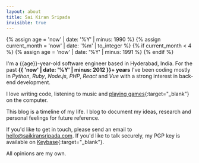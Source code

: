 ```yaml
---
layout: about
title: Sai Kiran Sripada
invisible: true
---
```


{% assign age = 'now' | date: '%Y' | minus: 1990 %}
{% assign current_month = 'now' | date: '%m' | to_integer %}
{% if current_month < 4 %}
    {% assign age = 'now' | date: '%Y' | minus: 1991 %}
{% endif %}

I'm a {{age}}-year-old software engineer based in Hyderabad, India. For the past **{{ 'now' | date: '%Y' | minus: 2012 }}+ years** I've been coding mostly in *Python*, *Ruby*, *Node.js*, *PHP*, *React* and *Vue* with a strong interest in back-end development.

I love writing code, listening to music and [playing games](https://steamcommunity.com/id/saikiransripada){:target="_blank"} on the computer.

This blog is a timeline of my life. I blog to document my ideas, research and personal feelings for future reference.

If you'd like to get in touch, please send an email to [hello@saikiransripada.com](mailto:hello@saikiransripada.com). If you'd like to talk securely, my PGP key is available on [Keybase](https://keybase.io/saikiransripada){:target="_blank"}.

All opinions are my own.

